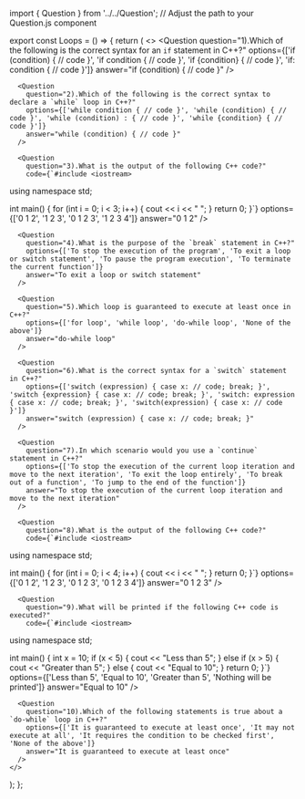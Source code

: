import { Question } from '../../Question';  // Adjust the path to your Question.js component

export const Loops = () => {
  return (
    <>
      <Question
        question="1).Which of the following is the correct syntax for an `if` statement in C++?"
        options={['if (condition) { // code }', 'if condition { // code }', 'if {condition} { // code }', 'if: condition { // code }']}
        answer="if (condition) { // code }"
      />

      <Question
        question="2).Which of the following is the correct syntax to declare a `while` loop in C++?"
        options={['while condition { // code }', 'while (condition) { // code }', 'while (condition) : { // code }', 'while {condition} { // code }']}
        answer="while (condition) { // code }"
      />

      <Question
        question="3).What is the output of the following C++ code?"
        code={`#include <iostream>
using namespace std;

int main() {
    for (int i = 0; i < 3; i++) {
        cout << i << " ";
    }
    return 0;
}`}
        options={['0 1 2', '1 2 3', '0 1 2 3', '1 2 3 4']}
        answer="0 1 2"
      />

      <Question
        question="4).What is the purpose of the `break` statement in C++?"
        options={['To stop the execution of the program', 'To exit a loop or switch statement', 'To pause the program execution', 'To terminate the current function']}
        answer="To exit a loop or switch statement"
      />

      <Question
        question="5).Which loop is guaranteed to execute at least once in C++?"
        options={['for loop', 'while loop', 'do-while loop', 'None of the above']}
        answer="do-while loop"
      />

      <Question
        question="6).What is the correct syntax for a `switch` statement in C++?"
        options={['switch (expression) { case x: // code; break; }', 'switch {expression} { case x: // code; break; }', 'switch: expression { case x: // code; break; }', 'switch(expression) { case x: // code }']}
        answer="switch (expression) { case x: // code; break; }"
      />

      <Question
        question="7).In which scenario would you use a `continue` statement in C++?"
        options={['To stop the execution of the current loop iteration and move to the next iteration', 'To exit the loop entirely', 'To break out of a function', 'To jump to the end of the function']}
        answer="To stop the execution of the current loop iteration and move to the next iteration"
      />

      <Question
        question="8).What is the output of the following C++ code?"
        code={`#include <iostream>
using namespace std;

int main() {
    for (int i = 0; i < 4; i++) {
        cout << i << " ";
    }
    return 0;
}`}
        options={['0 1 2', '1 2 3', '0 1 2 3', '0 1 2 3 4']}
        answer="0 1 2 3"
      />

      <Question
        question="9).What will be printed if the following C++ code is executed?"
        code={`#include <iostream>
using namespace std;

int main() {
    int x = 10;
    if (x < 5) {
        cout << "Less than 5";
    } else if (x > 5) {
        cout << "Greater than 5";
    } else {
        cout << "Equal to 10";
    }
    return 0;
}`}
        options={['Less than 5', 'Equal to 10', 'Greater than 5', 'Nothing will be printed']}
        answer="Equal to 10"
      />

      <Question
        question="10).Which of the following statements is true about a `do-while` loop in C++?"
        options={['It is guaranteed to execute at least once', 'It may not execute at all', 'It requires the condition to be checked first', 'None of the above']}
        answer="It is guaranteed to execute at least once"
      />
    </>
  );
};
